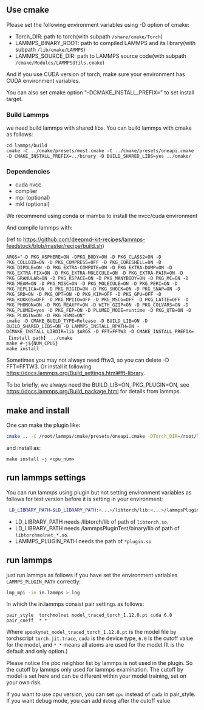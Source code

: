 ## Use cmake

Please set the following environment variables using -D option of cmake:

 - Torch_DIR: path to torch(with subpath `/share/cmake/Torch`)
 - LAMMPS_BINARY_ROOT: path to compiled LAMMPS and its library(with subpath `/lib/cmake/LAMMPS`)
 - LAMMPS_SOURCE_DIR: path to LAMMPS source code(with subpath `/cmake/Modules/LAMMPSUtils.cmake`) 

And if you use CUDA version of torch, make sure your environment has CUDA environment variables.

You can also set cmake option "-DCMAKE_INSTALL_PREFIX=<path>" to set install target.

### Build Lammps

we need build lammps with shared libs. You can build lammps with cmake as follows:

```
cd lammps/build
cmake -C ../cmake/presets/most.cmake -C ../cmake/presets/oneapi.cmake -D CMAKE_INSTALL_PREFIX=../binary -D BUILD_SHARED_LIBS=yes ../cmake/
```

### Dependencies

- cuda nvcc
- complier
- mpi (optional)
- mkl (optional)

We recommend using conda or mamba to install the nvcc/cuda environment

And compile lammps with:

(ref to https://github.com/deepmd-kit-recipes/lammps-feedstock/blob/master/recipe/build.sh)

```shell
ARGS="-D PKG_ASPHERE=ON -DPKG_BODY=ON -D PKG_CLASS2=ON -D PKG_COLLOID=ON -D PKG_COMPRESS=OFF -D PKG_CORESHELL=ON -D PKG_DIPOLE=ON -D PKG_EXTRA-COMPUTE=ON -D PKG_EXTRA-DUMP=ON -D PKG_EXTRA-FIX=ON -D PKG_EXTRA-MOLECULE=ON -D PKG_EXTRA-PAIR=ON -D PKG_GRANULAR=ON -D PKG_KSPACE=ON -D PKG_MANYBODY=ON -D PKG_MC=ON -D PKG_MEAM=ON -D PKG_MISC=ON -D PKG_MOLECULE=ON -D PKG_PERI=ON -D PKG_REPLICA=ON -D PKG_RIGID=ON -D PKG_SHOCK=ON -D PKG_SNAP=ON -D PKG_SRD=ON -D PKG_OPT=ON -D PKG_KIM=OFF -D PKG_GPU=OFF -D PKG_KOKKOS=OFF -D PKG_MPIIO=OFF -D PKG_MSCG=OFF -D PKG_LATTE=OFF -D PKG_PHONON=ON -D PKG_REAXFF=ON -D WITH_GZIP=ON -D PKG_COLVARS=ON -D PKG_PLUMED=yes -D PKG_FEP=ON -D PLUMED_MODE=runtime -D PKG_QTB=ON -D PKG_PLUGIN=ON -D PKG_H5MD=ON"
cmake -D CMAKE_BUILD_TYPE=Release -D BUILD_LIB=ON -D BUILD_SHARED_LIBS=ON -D LAMMPS_INSTALL_RPATH=ON -DCMAKE_INSTALL_LIBDIR=lib $ARGS -D FFT=FFTW3 -D CMAKE_INSTALL_PREFIX=【install path】 ../cmake
make #-j${NUM_CPUS}
make install
```
Sometimes you may not always need fftw3, so you can delete -D FFT=FFTW3. Or install it following https://docs.lammps.org/Build_settings.html#fft-library.

To be briefly, we always need the BUILD_LIB=ON, PKG_PLUGIN=ON, see https://docs.lammps.org/Build_package.html for details from lammps.

## make and install

One can make the plugin like:
```bash 
cmake .. -C /root/lammps/cmake/presets/oneapi.cmake -DTorch_DIR=/root/libtorch/libtorch -DLAMMPS_BINARY_ROOT=/root/lammps/binary -DLAMMPS_SOURCE_DIR=/root/lammps -DCMAKE_INSTALL_PREFIX=../binary
```

and install as:
```
make install -j <cpu_num>
```

## run lammps settings

You can run lammps using plugin but not setting environment variables as follows for test version before it is setting in your environment:
```bash
 LD_LIBRARY_PATH=$LD_LIBRARY_PATH:<...>/libtorch/lib:<...>/lammpsPluginTest/binary/lib/ LAMMPS_PLUGIN_PATH=<...>/binary/lib/torchmolnet_lmp lmp_mpi -in in.lammps > log
```

- LD_LIBRARY_PATH needs /libtorch/lib of path of `libtorch.so`.
- LD_LIBRARY_PATH needs /lammpsPluginTest/binary/lib of path of `libtorchmolnet_*.so`.
- LAMMPS_PLUGIN_PATH needs the path of `*plugin.so`

## run lammps

just run lammps as follows if you have set the environment variables `LAMMPS_PLUGIN_PATH` correctly:
```bash
lmp_mpi -in in.lammps > log
```

In which the in.lammps consist pair settings as follows:
```
pair_style	torchmolnet model_traced_torch_1.12.0.pt cuda 6.0
pair_coeff	* *
```
Where `spookynet_model_traced_torch_1.12.0.pt` is the model file by torchscript `torch.jit.trace`, `cuda` is the device type, `6.0` is the cutoff value for the model, and `* *` means all atoms are used for the model.(It is the default and only option.)

Please notice the pbc neighbor list by lammps is not used in the plugin. So the cutoff by lammps only used for lammps examination. The cutoff by model is set here and can be different within your model training, set on your own risk.

If you want to use cpu version, you can set `cpu` instead of `cuda` in pair_style. If you want debug mode, you can add `debug` after the cutoff value.
